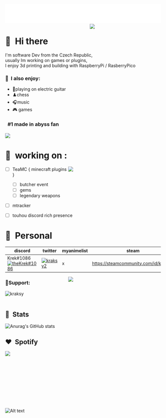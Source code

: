 <img src="images/welcome.png">
<img align='right' src="https://media.tenor.com/YTxVhGnhFeIAAAAC/super-faputa.gif" width="230">

# 👋 &nbsp;Hi there
I'm software Dev from the Czech Republic,<br> usually Im working on games or plugins,<br> I enjoy 3d printing and building with RaspberryPi / RasberryPico

### 🤺 &nbsp;I also enjoy:

- 🎸playing on electric guitar
- ♟️chess
- 🎧music
- 🎮 games



### &nbsp; #1 made in abyss fan

<img align='center' src="https://media.tenor.com/cmw_zQYAMwwAAAAd/made-in-abyss-season2-faputa.gif" width="400">

# 🔨 &nbsp;working on :
 <img align='right' src="https://media.tenor.com/hsWkGS6VvGYAAAAd/nanachi-made-in-abyss.gif" width="300">

- [ ] TeaMC { minecraft plugins }
    - [ ] butcher event
    - [ ] gems
    - [ ] legendary weapons
- [ ] mtracker
- [ ] touhou discord rich presence


# 💬 &nbsp;Personal 
| discord | twitter | myanimelist | steam |
|---------|---------|-------------|-------|
|   Krek#1086 <a href="https://discord.gg/HRg49Msyuk" target="blank"><img align="center" src="https://raw.githubusercontent.com/rahuldkjain/github-profile-readme-generator/master/src/images/icons/Social/discord.svg" alt="theKrek#1086" height="30" width="40" /></a>    |     <a href="https://twitter.com/kraksy2" target="blank"><img align="center" src="https://raw.githubusercontent.com/rahuldkjain/github-profile-readme-generator/master/src/images/icons/Social/twitter.svg" alt="kraksy2" height="30" width="40" /></a>    | x           |    https://steamcommunity.com/id/krekxd/   |

<img align='right' src="https://media.tenor.com/nMLgM3oWRtgAAAAd/made-in-abyss-faputa.gif" width="300">

<h3 align="left">💖Support:</h3>
<p><a href="https://www.buymeacoffee.com/kraksy"> <img align="left" src="https://cdn.buymeacoffee.com/buttons/v2/default-yellow.png" height="50" width="210" alt="kraksy" /></a></p><br><br>



##  🍕️ &nbsp;Stats

![Anurag's GitHub stats](https://github-readme-stats.vercel.app/api?username=kraksy&show_icons=true&theme=tokyonight)
##  ❤️ &nbsp;Spotify

<img align='left' src="https://media.tenor.com/fgUYdWRvcL0AAAAd/queen-faputa.gif" width="400">
<br><br><br><br><br><br><br><br><br><br>

![Alt text](https://spotify-recently-played-readme.vercel.app/api?user=kraksy)










